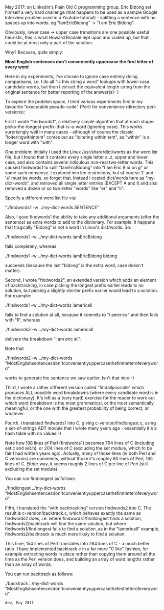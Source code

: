 May 2017: on LinkedIn's Plain Old C programming group, Eric Bidong set
himself a very hard challenge (that happens to be used as a sample Google
Interview problem used in a Youtube tutorial) - splitting a sentence with
no spaces up into words.  eg  "IamEricBidong" -> "I am Eric Bidong".

Obviously, lower case -> upper case transitions are one possible useful
heuristic, this is what Howard Brodale lept upon and coded up, but that
could be at most only a part of the solution.

Why?  Because, quite simply:

**Most English sentences don't conveniently uppercase the first letter of
every word**

Here in my experiments, I've chosen to ignore case entirely doing comparisons,
i.e. I do all "is this string a word" lookups with lower-case candidate words,
but then I extract the equivalent length string from the original sentence
for better reporting of the answer(s):-)

To explore the problem space, I tried various experiments first in my
favourite "executable pseudo-code" (Perl) for convenience (directory
perl-versions):


First I wrote "findwords1", a relatively simple algorithm that at each
stages picks-the-longest-prefix-that-is-a-word (ignoring case).  This
works surprisingly well in many cases - although of course the classic
"loiteringwithintent" comes out as "loitering within tent", as "within"
is a longer word with "with".

One problem: initially I used the Linux /usr/share/dict/words as the word
list file, but I found that it contains every single letter a..z, upper
and lower case, and also contains several ridiculous non-real two-letter
words.  This caused findwords1 to split "IamEricBidong" into
"I am Eric B id on g" or some such nonsense.  I explored min len restrictions,
but of course 'I' and 'a' must be words, so forget that.  Instead I copied
dict/words here as "my-dict-words", and removed all single letter entries
(EXCEPT A and I) and also removed a dozen or so two-letter "words" like "er"
and "li".

Specify a different word list file via:

"./findwords1 -w ../my-dict-words SENTENCE"

Also, I gave findwords1 the ability to take any additional arguments (after
the sentence) as extra words to add to the dictionary.  For example:
it happens that tragically "Bidong" is not a word in Linux's dict/words.  So:

./findwords1 -w ../my-dict-words IamEricBidong

fails completely, whereas

./findwords1 -w ../my-dict-words IamEricBidong bidong

succeeds (because the last "bidong" is the extra word, case doesn't matter).


Second, I wrote "findwords2", an extended version which adds an element
of backtracking, in case picking the longest prefix earlier leads to no
solution, but picking a slightly shorter prefix earlier would lead to a
solution.  For example:

./findwords1 -w ../my-dict-words iamericall

fails to find a solution at all, because it commits to "i america" and then
fails with "ll", whereas

./findwords2 -w ../my-dict-words iamericall

delivers the breakdown "i am eric all".

Note that

./findwords2 -w ../my-dict-words "MostEnglishsentencesdon'tconvenientlyuppercasethefirstletterofeveryword"

works to generate the sentence we saw earlier.  Isn't that nice:-)


Third, I wrote a rather different version called "findallpossible" which
produces ALL possible word breakdowns (where every candidate word is in the
dictionary).  It's left as a (very hard) exercise for the reader to work out
which word breakdown is the most grammatical, or the most semantically
meaningful, or the one with the greatest probability of being correct,
or whatever.


Fourth, I translated findwords1 into C, giving c-version/findlongest.c,
using a set-of-strings ADT module that I wrote many years ago - essentially
it's a hash table with no values:-)

Note how 108 lines of Perl (findwords1) becomes 764 lines of C (including
set.c and set.h), or 204 lines of C (excluding the set module, which to
be fair I had written years ago).  Actually, many of those lines (in both
Perl and C versions) are comments, without those it's roughly 80 lines of
Perl, 165 lines of C.  Either way, it seems roughly 2 lines of C per line
of Perl (still excluding the set module).

You can run findlongest as follows:

./findlongest ../my-dict-words "MostEnglishsentencesdon'tconvenientlyuppercasethefirstletterofeveryword"


Fifth, I translated the "with backtracking" version findwords2 into C.
The result is c-version/backtrack.c, which behaves exactly the same as
findwords2 does, i.e. where findwords1/findlongest finds a solution,
findwords2/backtrack will find the same solution, but where
findwords1/findlongest fails to find a solution, as in the "Iamericall"
example, findwords2/backtrack is much more likely to find a solution.

This time, 154 lines of Perl translates into 264 lines of C - a much better
ratio.  I have implemented backtrack.c in a far more "C like" fashion, for
example extracting words in place rather than copying them around all the
time as the Perl version does, and building an array of word lengths rather
than an array of words.

You can run backtrack as follows:

./backtrack ../my-dict-words "MostEnglishsentencesdon'tconvenientlyuppercasethefirstletterofeveryword"

	dcw, May 2017
